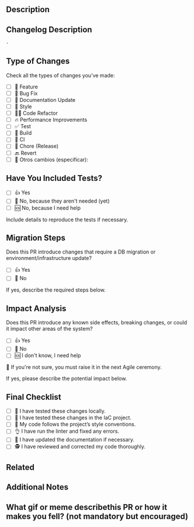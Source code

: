 <!--
PR Template – v1.1.0
-->

## Description
<!-- Brief description of the purpose of the PR. What problem it solves or what feature it adds. -->

## Changelog Description
<!--
Provide a short, clear summary of the key change(s) introduced in this PR.  
Use a single line or a short bullet list if needed.  
Place them inside the below triple backticks section:
-->
```markdown changelog
-
```

## Type of Changes

Check all the types of changes you’ve made:

- [ ] 🍕 Feature
- [ ] 🐛 Bug Fix
- [ ] 📖 Documentation Update
- [ ] 🎨 Style
- [ ] 👨‍💻 Code Refactor
- [ ] 🔥 Performance Improvements
- [ ] ✅ Test
- [ ] 🤖 Build
- [ ] 🚀 CI
- [ ] 🔧 Chore (Release)
- [ ] 🔙 Revert
- [ ] 🫣 Otros cambios (especificar):

## Have You Included Tests?

- [ ] 👍 Yes
- [ ] 🙅 No, because they aren't needed (yet)
- [ ] 🆘 No, because I need help

Include details to reproduce the tests if necessary.

## Migration Steps

Does this PR introduce changes that require a DB migration or environment/infrastructure update?

- [ ] 👍 Yes  
- [ ] 🙅 No  

If yes, describe the required steps below.

<!-- Example: run `alembic upgrade head`, update `.env` with `NEW_VAR`, etc. -->


## Impact Analysis

Does this PR introduce any known side effects, breaking changes, or could it impact other areas of the system?

- [ ] 👍 Yes  
- [ ] 🙅 No  
- [ ] 🆘 I don't know, I need help  

🚨 If you're not sure, you must raise it in the next Agile ceremony.

If yes, please describe the potential impact below.

<!-- Example: This change might affect the authentication flow or alter the expected schema in API responses -->

## Final Checklist

- [ ] 🧪 I have tested these changes locally.
- [ ] 🔁 I have tested these changes in the IaC project.
- [ ] 📓 My code follows the project’s style conventions.
- [ ] 👌 I have run the linter and fixed any errors.
- [ ] 📝 I have updated the documentation if necessary.
- [ ] 🕵️ I have reviewed and corrected my code thoroughly.

## Related
<!-- Related issues or PRs. -->


## Additional Notes
<!-- Any relevant details or additional context for reviewers. -->


## What gif or meme describethis PR or how it makes you fell? (not mandatory but encouraged)